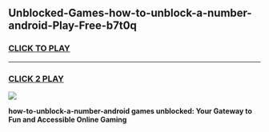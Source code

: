 
## Unblocked-Games-how-to-unblock-a-number-android-Play-Free-b7t0q
<h3>
<a href="https://premium76.site?title=how-to-unblock-a-number-android&ref=12A">CLICK TO PLAY</a></h3>
<hr>

<h3>
<a href="https://premium76.site?title=how-to-unblock-a-number-android&ref=12A">CLICK 2 PLAY</a>
  
</h3>

<a href="https://premium76.site?title=how-to-unblock-a-number-android&ref=12A"><img src="https://clearcache.store/games.png"></a>


**how-to-unblock-a-number-android games unblocked: Your Gateway to Fun and Accessible Online Gaming**
